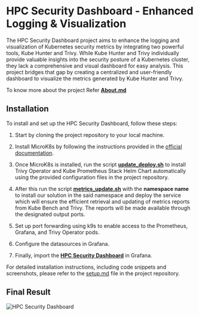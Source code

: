 # **HPC Security Dashboard - Enhanced Logging & Visualization**

The HPC Security Dashboard project aims to enhance the logging and visualization of Kubernetes security metrics by integrating two powerful tools, Kube Hunter and Trivy. While Kube Hunter and Trivy individually provide valuable insights into the security posture of a Kubernetes cluster, they lack a comprehensive and visual dashboard for easy analysis. This project bridges that gap by creating a centralized and user-friendly dashboard to visualize the metrics generated by Kube Hunter and Trivy.

To know more about the project Refer [**About.md**](docs/about.md)

## **Installation**

To install and set up the HPC Security Dashboard, follow these steps:

1. Start by cloning the project repository to your local machine.

2. Install MicroK8s by following the instructions provided in the [official documentation](https://microk8s.io/docs/getting-started).

3. Once MicroK8s is installed, run the script [**update_deploy.sh**](scripts/update_deploy.sh) to install Trivy Operator and Kube Prometheus Stack Helm Chart automatically using the provided configuration files in the project repository.

4. After this run the script [**metrics_update.sh**](scripts/metrics_update.sh) with the **namespace name** to install our solution in the said namespace and deploy the service which will ensure the efficient retrieval and updating of metrics reports from Kube Bench and Trivy. The reports will be made available through the designated output ports.

5. Set up port forwarding using k9s to enable access to the Prometheus, Grafana, and Trivy Operator pods.

6. Configure the datasources in Grafana.

9. Finally, import the [**HPC Security Dashboard**](Grafana/CIS%20FINALIZED-1685428397856.json) in Grafana.

For detailed installation instructions, including code snippets and screenshots, please refer to the [setup.md](docs/setup.md) file in the project repository.

## Final Result

![HPC Security Dashboard](https://github.com/AP-XD/HPE-CTY-HPC-Security-Dashboard/assets/63340491/c8ccacec-7c30-40f0-a75d-25ede39b9665)
